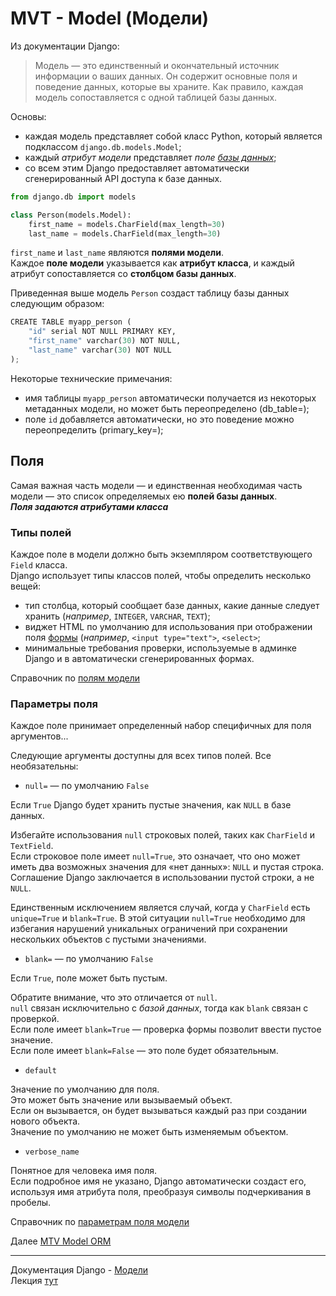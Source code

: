 # MVT - Model (Модели)

Из документации Django:
>Модель — это единственный и окончательный источник информации о ваших данных. 
> Он содержит основные поля и поведение данных, которые вы храните. 
> Как правило, каждая модель сопоставляется с одной таблицей базы данных.

Основы:
- каждая модель представляет собой класс Python, который является подклассом 
`django.db.models.Model`;
- каждый *атрибут модели* представляет *поле [базы данных](../DataBases/БД-DataBases.md)*;
- cо всем этим Django предоставляет автоматически сгенерированный API доступа к базе данных.

```python
from django.db import models

class Person(models.Model):
    first_name = models.CharField(max_length=30)
    last_name = models.CharField(max_length=30)
```
`first_name` и `last_name` являются **полями модели**.<br>
Каждое **поле модели** указывается как **атрибут класса**, 
и каждый атрибут сопоставляется со **столбцом базы данных**.

Приведенная выше модель `Person` создаст таблицу базы данных следующим образом:
```python
CREATE TABLE myapp_person (
    "id" serial NOT NULL PRIMARY KEY,
    "first_name" varchar(30) NOT NULL,
    "last_name" varchar(30) NOT NULL
);
```
Некоторые технические примечания:
- имя таблицы `myapp_person` автоматически получается из некоторых метаданных модели, 
но может быть переопределено (db_table=);
- поле `id` добавляется автоматически, но это поведение можно переопределить (primary_key=);


## Поля

Самая важная часть модели — и единственная необходимая часть модели — это список 
определяемых ею **полей базы данных**.<br>
***Поля задаются атрибутами класса***

###  Типы полей
Каждое поле в модели должно быть экземпляром соответствующего `Field` класса.<br> 
Django использует типы классов полей, чтобы определить несколько вещей:
- тип столбца, который сообщает базе данных, какие данные следует хранить 
(*например*, `INTEGER`, `VARCHAR`, `TEXT`);
- виджет HTML по умолчанию для использования при отображении поля [формы](Django-Формы(Form%20&%20ModelForm).md) (*например*,
`<input type="text">`, `<select>`;
- минимальные требования проверки, используемые в админке Django и в автоматически сгенерированных формах.

Справочник по [полям модели](https://docs.djangoproject.com/en/4.0/ref/models/fields/#model-field-types)

### Параметры поля

Каждое поле принимает определенный набор специфичных для поля аргументов...

Следующие аргументы доступны для всех типов полей. Все необязательны:

- `null=`  — по умолчанию `False` <br>

Если `True` Django будет хранить пустые значения, как `NULL` в базе данных.

Избегайте использования `null` строковых полей, таких как `CharField` и `TextField`.<br>
Если строковое поле имеет `null=True`, это означает, что оно может иметь два 
возможных значения для «нет данных»: `NULL` и пустая строка. <br>
Соглашение Django заключается в использовании пустой строки, а не `NULL`.

Единственным исключением является случай, когда у `CharField` есть `unique=True` и 
`blank=True`. В этой ситуации `null=True` необходимо для избегания нарушений 
уникальных ограничений при сохранении нескольких объектов с пустыми значениями.

- `blank=`  — по умолчанию `False` <br>

Если `True`, поле может быть пустым.

Обратите внимание, что это отличается от `null`.<br>
`null` связан исключительно с *базой данных*, тогда как `blank` связан с проверкой.<br>
Если поле имеет `blank=True` — проверка формы позволит ввести пустое значение.<br>
Если поле имеет `blank=False` — это поле будет обязательным.

- `default`

Значение по умолчанию для поля.<br> Это может быть значение или вызываемый объект.<br>
Если он вызывается, он будет вызываться каждый раз при создании нового объекта.<br>
Значение по умолчанию не может быть изменяемым объектом.

- `verbose_name`

Понятное для человека имя поля.<br>
Если подробное имя не указано, Django автоматически создаст его, используя имя 
атрибута поля, преобразуя символы подчеркивания в пробелы.


Справочник по [параметрам поля модели](https://docs.djangoproject.com/en/4.0/ref/models/fields/#common-model-field-options)

Далее [MTV Model ORM](Django/Django-MTV-Model-ORM.md)

---

Документация Django - [Модели](https://docs.djangoproject.com/en/4.0/topics/db/models/#module-django.db.models)<br>
Лекция [тут](https://github.com/PonomaryovVladyslav/PythonCources/blob/master/lesson30.md)
